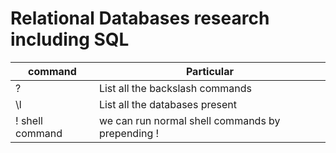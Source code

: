 # Relational Databases research including SQL

| command          | Particular                                        |
| ---------------- | ------------------------------------------------- |
| \?               | List all the backslash commands                   |
| \l               | List all the databases present                    |
| \! shell command | we can run normal shell commands by prepending \! |
